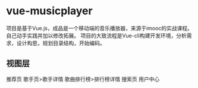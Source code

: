 # vue-musicplayer
项目是基于Vue.js，成品是一个移动端的音乐播放器，来源于imooc的实战课程。自己动手实践并加以修改拓展。 项目的大致流程是Vue-cli构建开发环境，分析需求，设计构思，规划目录结构，开始编码。
## 视图层
推荐页
歌手页>歌手详情
歌曲排行榜>排行榜详情
搜索页
用户中心
